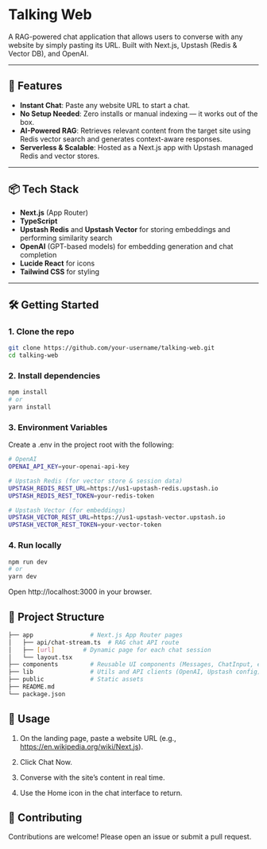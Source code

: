 # Talking Web

A RAG-powered chat application that allows users to converse with any website by simply pasting its URL. Built with Next.js, Upstash (Redis & Vector DB), and OpenAI.

---

## 🚀 Features

- **Instant Chat**: Paste any website URL to start a chat.
- **No Setup Needed**: Zero installs or manual indexing — it works out of the box.
- **AI-Powered RAG**: Retrieves relevant content from the target site using Redis vector search and generates context-aware responses.
- **Serverless & Scalable**: Hosted as a Next.js app with Upstash managed Redis and vector stores.

---

## 📦 Tech Stack

- **Next.js** (App Router)
- **TypeScript**
- **Upstash Redis** and **Upstash Vector** for storing embeddings and performing similarity search
- **OpenAI** (GPT-based models) for embedding generation and chat completion
- **Lucide React** for icons
- **Tailwind CSS** for styling

---

## 🛠️ Getting Started

### 1. Clone the repo

```bash
git clone https://github.com/your-username/talking-web.git
cd talking-web
```

### 2. Install dependencies

```bash
npm install
# or
yarn install
```

### 3. Environment Variables

Create a .env in the project root with the following:

```bash
# OpenAI
OPENAI_API_KEY=your-openai-api-key

# Upstash Redis (for vector store & session data)
UPSTASH_REDIS_REST_URL=https://us1-upstash-redis.upstash.io
UPSTASH_REDIS_REST_TOKEN=your-redis-token

# Upstash Vector (for embeddings)
UPSTASH_VECTOR_REST_URL=https://us1-upstash-vector.upstash.io
UPSTASH_VECTOR_REST_TOKEN=your-vector-token
```

### 4. Run locally

```bash
npm run dev
# or
yarn dev
```

Open http://localhost:3000 in your browser.

## 🧭 Project Structure

```bash
├── app                # Next.js App Router pages
│   ├── api/chat-stream.ts  # RAG chat API route
│   ├── [url]        # Dynamic page for each chat session
│   └── layout.tsx
├── components         # Reusable UI components (Messages, ChatInput, etc.)
├── lib                # Utils and API clients (OpenAI, Upstash config)
├── public             # Static assets
├── README.md
└── package.json
```

## 📝 Usage

1. On the landing page, paste a website URL (e.g., https://en.wikipedia.org/wiki/Next.js).

2. Click Chat Now.

3. Converse with the site’s content in real time.

4. Use the Home icon in the chat interface to return.

## 🤝 Contributing

Contributions are welcome! Please open an issue or submit a pull request.
